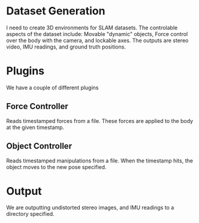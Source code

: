 # Dataset Generation
I need to create 3D environments for SLAM datasets. The controlable aspects of the dataset include: Movable "dynamic" objects, Force control over the body with the camera, and lockable axes. The outputs are stereo video, IMU readings, and ground truth positions.

# Plugins
We have a couple of different plugins
## Force Controller
Reads timestamped forces from a file. These forces are applied to the body at the given timestamp.
## Object Controller
Reads timestamped manipulations from a file. When the timestamp hits, the object moves to the new pose specified.

# Output
We are outputting undistorted stereo images, and IMU readings to a directory specified.